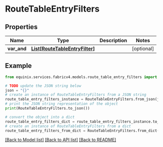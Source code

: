 # RouteTableEntryFilters


## Properties

Name | Type | Description | Notes
------------ | ------------- | ------------- | -------------
**var_and** | [**List[RouteTableEntryFilter]**](RouteTableEntryFilter.md) |  | [optional] 

## Example

```python
from equinix.services.fabricv4.models.route_table_entry_filters import RouteTableEntryFilters

# TODO update the JSON string below
json = "{}"
# create an instance of RouteTableEntryFilters from a JSON string
route_table_entry_filters_instance = RouteTableEntryFilters.from_json(json)
# print the JSON string representation of the object
print(RouteTableEntryFilters.to_json())

# convert the object into a dict
route_table_entry_filters_dict = route_table_entry_filters_instance.to_dict()
# create an instance of RouteTableEntryFilters from a dict
route_table_entry_filters_from_dict = RouteTableEntryFilters.from_dict(route_table_entry_filters_dict)
```
[[Back to Model list]](../README.md#documentation-for-models) [[Back to API list]](../README.md#documentation-for-api-endpoints) [[Back to README]](../README.md)



